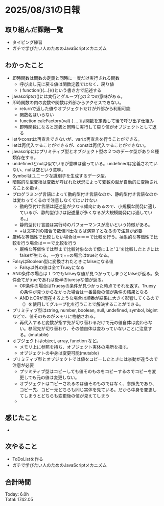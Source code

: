 # 2025/08/31の日報
## 取り組んだ課題一覧
* タイピング練習
* ガチで学びたい人のためのJavaScriptメカニズム
## わかったこと 
* 即時関数は関数の定義と同時に一度だけ実行される関数
  * 呼び出し元に戻る値は関数定義ではなく、戻り値
  * ( function(){...})()という書き方で記述する
* javascriptの()には実行とグループ化の２つの意味がある。
* 即時関数の内の変数や関数は外部からアクセスできない。
  * returnで返した値やオブジェクトだけが外部から利用可能
  * 関数名はいらない
  * function calcFactory(val) { ... }は関数を定義して後で呼び出す仕組み
  * 即時関数になると定義と同時に実行して戻り値がオブジェクトとして返る
* letやconstは再宣言できないが、varは再宣言を行うことができる。
* letは再代入することができるが、constは再代入することができない。
* javascripにはプリミティブ型とオブジェクト型の２つのデータ型があり８種類存在する。
* undefinedとnulは似ているが意味は違っている。undefinedは定義されていない、nulは空という意味。
* Symbolはユニークな識別子を生成するデータ型。
* 暗黙的な型変換は変数が呼ばれた状況によって変数の型が自動的に変換されることを指す。
* プログラミング言語によって動的型付き言語なのか、静的型付き言語なのかは変わってくるので注意しなくてはいけない
  * 動的型付け言語は記述量が少なる傾向にあるので、小規模な開発に適しているが、静的型付けは記述量が多くなるが大規模開発には適している。」
  * 静的型付け言語は実行時のパフォーマンスが高いという特徴がある。
  * +は文字列の結合で数値同士ならば演算子となるので注意が必要
* 厳格な等価性で比較したい場合は＝＝＝で比較を行う。抽象的な等価性で比較を行う場合は＝＝で比較を行う
  * 厳格な等価性では型まで比較対象なので仮に１と’１’を比較したときにはfalseが生じる。一方で==の場合はtrueとなる。
* FalsyはBoolean型に変換されたときにfalseになる値
  * Falsy以外の値は全てTrusyになる
* AND条件の場合は１つでもfalseyな値が見つかってしまうとfalseが返る。条件全てがtrueであれば後半のturesyな値が返る。
  * OR条件の場合はTruesyの条件が見つかった時点でそれを返す。Truesyの条件が見つからなかった場合は一番最後の値が条件の結果となる
  * ANDとORが混在するような場合は順番が結果に大きく影響してくるので（）を使用してグループ化を行うことで解決することができる。
* プリミティブ型はstring, number, boolean, null, undefined, symbol, bigintなどで、値そのものがメモリに格納される。
  * 再代入すると変数が指す先が切り替わるだけで元の値自体は変わらない。参照先が切り替わり、その値自体は変わっていないことに注意する。(imutable)
* オブジェクトはobject, array, function など。
  * メモリ上に参照を持ち、オブジェクト実体の場所を指す。
  * オブジェクトの中身は変更可能(mutable)
* プリミティブ型とオブジェクトでは値をコピーしたときには挙動が違うので注意が必要
  * プリミティブ型はコピーしても値そのものをコピーするのでコピーを変更しても元の値は変更しない。
  * オブジェクトはコピーされるのは値そのものではなく、参照先であり、コピー先、コピー元どちらも同じ実体を見ている。だから中身を変更してしまうとどちらも変更後の値が見えてしまう
  *        
 
## 感じたこと
* 
## 次やること
* ToDoListを作る
* ガチで学びたい人のためのJavaScriptメカニズム
##  合計時間 
Today: 6.0h<br>
Total: 1742.05

